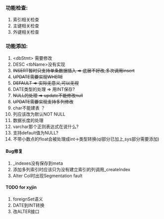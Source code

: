 ### 功能检查:  

1. 索引相关检查
2. 主键相关检查
3. 外键相关检查

### 功能添加:

1. \<dbStmt> 需要修改
2. DESC \<tbName>没有实现
3. ~~INSERT暂时只支持单条数据插入 => 底层不好改,多次调用insert~~
4. ~~UPDATE需要实现WHERE~~
5. ~~DEFAULT => 实际无意义,可以无视~~
6. DATE类型的处理 => 用INT保存?
7. ~~NULL的处理 => update不能修改null~~
8. ~~UPDATE需要实现支持多列修改~~
9. char不能建表 ？
10. 列应该改为默认NOT NULL
11. 数据长度的处理
12. varchar那个正则表达式在说什么?
13. 支持default值为NULL?
14. 不带小数点的float会被处理成int->类型转换(ql部分已加上,sys部分需要添加)

#### Bug修复
1. _indexes没有保存到meta
2. 添加多列索引时应该只为没有建立索引的列调用_createIndex
3. Alter Col时出现Segmentation fault

#### TODO for xyjin

1. foreignSet语义
2. DATE到INT转换
3. 改ALTER接口